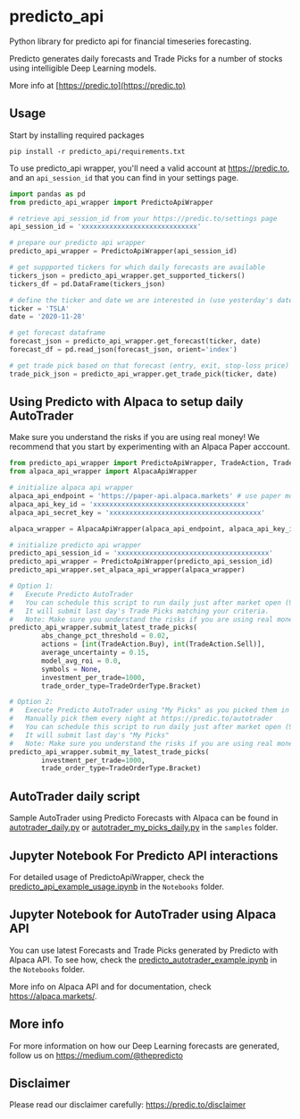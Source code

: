 # predicto_api
Python library for predicto api for financial timeseries forecasting.

Predicto generates daily forecasts and Trade Picks for a number of stocks using intelligible Deep Learning models.

More info at [https://predic.to](https://predic.to)

## Usage

Start by installing required packages

```
pip install -r predicto_api/requirements.txt
```

To use predicto_api wrapper, you'll need a valid account at https://predic.to, and an `api_session_id` that you can find in your settings page.

```python
import pandas as pd
from predicto_api_wrapper import PredictoApiWrapper

# retrieve api_session_id from your https://predic.to/settings page
api_session_id = 'xxxxxxxxxxxxxxxxxxxxxxxxxxxxx'

# prepare our predicto api wrapper
predicto_api_wrapper = PredictoApiWrapper(api_session_id)

# get suppported tickers for which daily forecasts are available
tickers_json = predicto_api_wrapper.get_supported_tickers()
tickers_df = pd.DataFrame(tickers_json)

# define the ticker and date we are interested in (use yesterday's date to get latest)
ticker = 'TSLA'
date = '2020-11-28'

# get forecast dataframe
forecast_json = predicto_api_wrapper.get_forecast(ticker, date)
forecast_df = pd.read_json(forecast_json, orient='index')

# get trade pick based on that forecast (entry, exit, stop-loss price)
trade_pick_json = predicto_api_wrapper.get_trade_pick(ticker, date)
```
## Using Predicto with Alpaca to setup daily AutoTrader
Make sure you understand the risks if you are using real money!
We recommend that you start by experimenting with an Alpaca Paper acccount.

```python
from predicto_api_wrapper import PredictoApiWrapper, TradeAction, TradeOrderType
from alpaca_api_wrapper import AlpacaApiWrapper

# initialize alpaca api wrapper
alpaca_api_endpoint = 'https://paper-api.alpaca.markets' # use paper money endpoint for now (test env)
alpaca_api_key_id = 'xxxxxxxxxxxxxxxxxxxxxxxxxxxxxxxxxxxxxx'
alpaca_api_secret_key = 'xxxxxxxxxxxxxxxxxxxxxxxxxxxxxxxxxxxxxx'

alpaca_wrapper = AlpacaApiWrapper(alpaca_api_endpoint, alpaca_api_key_id, alpaca_api_secret_key)

# initialize predicto api wrapper
predicto_api_session_id = 'xxxxxxxxxxxxxxxxxxxxxxxxxxxxxxxxxxxxxx'
predicto_api_wrapper = PredictoApiWrapper(predicto_api_session_id)
predicto_api_wrapper.set_alpaca_api_wrapper(alpaca_wrapper)

# Option 1:
#   Execute Predicto AutoTrader
#   You can schedule this script to run daily just after market open (9.31am E.T.).
#   It will submit last day's Trade Picks matching your criteria.
#   Note: Make sure you understand the risks if you are using real money!
predicto_api_wrapper.submit_latest_trade_picks(
        abs_change_pct_threshold = 0.02,
        actions = [int(TradeAction.Buy), int(TradeAction.Sell)],
        average_uncertainty = 0.15,
        model_avg_roi = 0.0,
        symbols = None,
        investment_per_trade=1000,
        trade_order_type=TradeOrderType.Bracket)

# Option 2:
#   Execute Predicto AutoTrader using "My Picks" as you picked them in Predicto website!
#   Manually pick them every night at https://predic.to/autotrader
#   You can schedule this script to run daily just after market open (9.31am E.T.)
#   It will submit last day's "My Picks"
#   Note: Make sure you understand the risks if you are using real money!
predicto_api_wrapper.submit_my_latest_trade_picks(
        investment_per_trade=1000,
        trade_order_type=TradeOrderType.Bracket)
```

## AutoTrader daily script

Sample AutoTrader using Predicto Forecasts with Alpaca can be found in [autotrader_daily.py](samples/autotrader_daily.py) or [autotrader_my_picks_daily.py](samples/autotrader_my_picks_daily.py) in the `samples` folder.

## Jupyter Notebook For Predicto API interactions

For detailed usage of PredictoApiWrapper, check the [predicto_api_example_usage.ipynb](Notebooks/predicto_api_example_usage.ipynb) in the `Notebooks` folder.

## Jupyter Notebook for AutoTrader using Alpaca API

You can use latest Forecasts and Trade Picks generated by Predicto with Alpaca API. To see how, check the [predicto_autotrader_example.ipynb](Notebooks/predicto_autotrader_example.ipynb) in the `Notebooks` folder.

More info on Alpaca API and for documentation, check https://alpaca.markets/.

## More info

For more information on how our Deep Learning forecasts are generated, follow us on https://medium.com/@thepredicto

## Disclaimer

Please read our disclaimer carefully: https://predic.to/disclaimer

